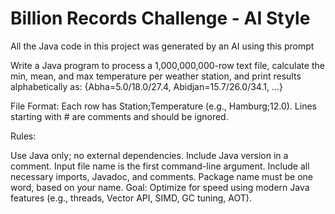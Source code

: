 # Billion Records Challenge - AI Style

All the Java code in this project was generated by an AI using this prompt

Write a Java program to process a 1,000,000,000-row text file, calculate the min, mean, and max temperature per weather station, and print results alphabetically as:
{Abha=5.0/18.0/27.4, Abidjan=15.7/26.0/34.1, ...}

File Format:
Each row has Station;Temperature (e.g., Hamburg;12.0). Lines starting with # are comments and should be ignored.

Rules:

Use Java only; no external dependencies.
Include Java version in a comment.
Input file name is the first command-line argument.
Include all necessary imports, Javadoc, and comments.
Package name must be one word, based on your name.
Goal:
Optimize for speed using modern Java features (e.g., threads, Vector API, SIMD, GC tuning, AOT).
